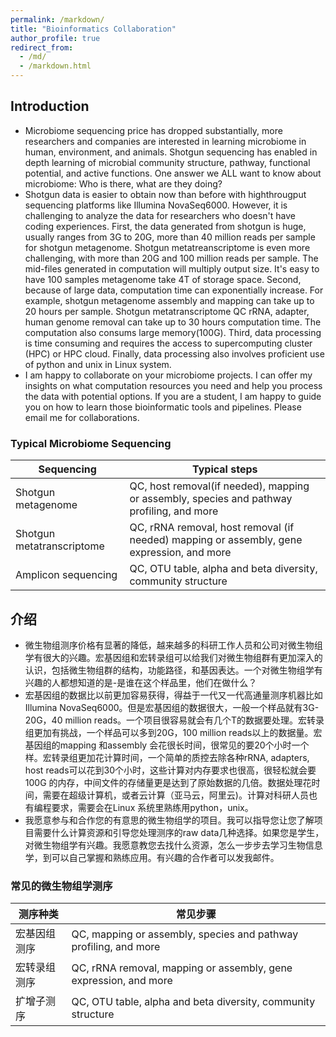 ```yaml
---
permalink: /markdown/
title: "Bioinformatics Collaboration"
author_profile: true
redirect_from: 
  - /md/
  - /markdown.html
---
```


## Introduction

* Microbiome sequencing price has dropped substantially, more researchers and companies are interested in learning microbiome in human, environment, and animals. Shotgun sequencing has enabled in depth learning of microbial community structure, pathway, functional potential, and active functions. One answer we ALL want to know about microbiome: Who is there, what are they doing? 
* Shotgun data is easier to obtain now than before with highthrougput sequencing platforms like Illumina NovaSeq6000. However, it is challenging to analyze the data for researchers who doesn't have coding experiences. First, the data generated from shotgun is huge, usually ranges from 3G to 20G, more than 40 million reads per sample for shotgun metagenome. Shotgun metatreanscriptome is even more challenging, with more than 20G and 100 million reads per sample. The mid-files generated in computation will multiply output size. It's easy to have 100 samples metagenome take 4T of storage space. Second, because of large data, computation time can exponentially increase. For example, shotgun metagenome assembly and mapping can take up to 20 hours per sample. Shotgun metatranscriptome QC rRNA, adapter, human genome removal can take up to 30 hours computation time. The computation also consums large memory(100G). Third, data processing is time consuming and requires the access to supercomputing cluster (HPC) or HPC cloud. Finally, data processing also involves proficient use of python and unix in Linux system.
* I am happy to collaborate on your microbiome projects. I can offer my insights on what computation resources you need and help you process the data with potential options. If you are a student, I am happy to guide you on how to learn those bioinformatic tools and pipelines. Please email me for collaborations. 


### Typical Microbiome Sequencing

| Sequencing         | Typical steps                                                             |
| --------         | ------------------------------------------------------------ |
| Shotgun metagenome| QC, host removal(if needed), mapping or assembly, species and pathway profiling, and more |
| Shotgun metatranscriptome| QC, rRNA removal, host removal (if needed) mapping or assembly, gene expression, and more |
| Amplicon sequencing| QC, OTU table, alpha and beta diversity, community structure|

## 介绍
* 微生物组测序价格有显著的降低，越来越多的科研工作人员和公司对微生物组学有很大的兴趣。宏基因组和宏转录组可以给我们对微生物组群有更加深入的认识，包括微生物组群的结构，功能路径，和基因表达。一个对微生物组学有兴趣的人都想知道的是-是谁在这个样品里，他们在做什么？
* 宏基因组的数据比以前更加容易获得，得益于一代又一代高通量测序机器比如Illumina NovaSeq6000。但是宏基因组的数据很大，一般一个样品就有3G-20G，40 million reads。一个项目很容易就会有几个T的数据要处理。宏转录组更加有挑战，一个样品可以多到20G，100 million reads以上的数据量。宏基因组的mapping 和assembly 会花很长时间，很常见的要20个小时一个样。宏转录组更加花计算时间，一个简单的质控去除各种rRNA, adapters, host reads可以花到30个小时，这些计算对内存要求也很高，很轻松就会要100G 的内存，中间文件的存储量更是达到了原始数据的几倍。数据处理花时间，需要在超级计算机，或者云计算（亚马云，阿里云)。计算对科研人员也有编程要求，需要会在Linux 系统里熟练用python，unix。
* 我愿意参与和合作您的有意思的微生物组学的项目。我可以指导您让您了解项目需要什么计算资源和引导您处理测序的raw data几种选择。如果您是学生，对微生物组学有兴趣。我愿意教您去找什么资源，怎么一步步去学习生物信息学，到可以自己掌握和熟练应用。有兴趣的合作者可以发我邮件。


### 常见的微生物组学测序

| 测序种类          | 常见步骤                                                            |
| --------         | ------------------------------------------------------------ |
| 宏基因组测序| QC, mapping or assembly, species and pathway profiling, and more |
| 宏转录组测序| QC, rRNA removal, mapping or assembly, gene expression, and more |
| 扩增子测序| QC, OTU table, alpha and beta diversity, community structure|


